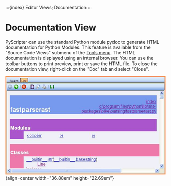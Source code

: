 :::{index} Editor Views; Documentation
:::

# Documentation View

PyScripter can use the standard Python module pydoc to generate HTML documentation for 
Python Modules. This feature is available from the "Source Code Views" submenu of the 
[Tools menu](toolsmenu). The HTML documentation is displayed using an internal browser. 
You can use the toolbar buttons to print preview, print or save the HTML file. To close 
the documentation view, right-click on the "Doc" tab and select "Close".  
  
![graphic](images/documentationview1.JPG){align=center width="36.88em" height="22.69em"}
